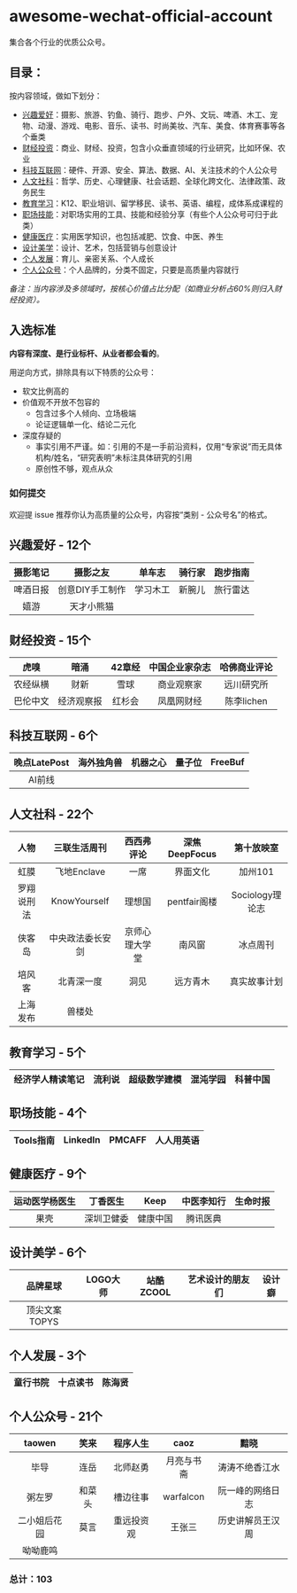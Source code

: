 # awesome-wechat-official-account

集合各个行业的优质公众号。

## 目录：

按内容领域，做如下划分：
- [兴趣爱好](#兴趣爱好)：摄影、旅游、钓鱼、骑行、跑步、户外、文玩、啤酒、木工、宠物、动漫、游戏、电影、音乐、读书、时尚美妆、汽车、美食、体育赛事等各个垂类
- [财经投资](#财经投资)：商业、财经、投资，包含小众垂直领域的行业研究，比如环保、农业
- [科技互联网](#科技互联网)：硬件、开源、安全、算法、数据、AI、关注技术的个人公众号
- [人文社科](#人文社科)：哲学、历史、心理健康、社会话题、全球化跨文化、法律政策、政务民生
- [教育学习](#教育学习)：K12、职业培训、留学移民、读书、英语、编程，成体系成课程的
- [职场技能](#职场技能)：对职场实用的工具、技能和经验分享（有些个人公众号可归于此类）
- [健康医疗](#健康医疗)：实用医学知识，也包括减肥、饮食、中医、养生
- [设计美学](#设计美学)：设计、艺术，包括营销与创意设计
- [个人发展](#个人发展)：育儿、亲密关系、个人成长
- [个人公众号](#个人公众号)：个人品牌的，分类不固定，只要是高质量内容就行

_备注：当内容涉及多领域时，按核心价值占比分配（如商业分析占60%则归入财经投资）。_

## 入选标准

**内容有深度、是行业标杆、从业者都会看的**。

用逆向方式，排除具有以下特质的公众号：

- 软文比例高的
- 价值观不开放不包容的
    - 包含过多个人倾向、立场极端
    - 论证逻辑单一化、结论二元化
- 深度存疑的
    - 事实引用不严谨。如：引用的不是一手前沿资料，仅用“专家说”而无具体机构/姓名，“研究表明”未标注具体研究的引用
    - 原创性不够，观点从众

### 如何提交
欢迎提 issue 推荐你认为高质量的公众号，内容按“类别 - 公众号名”的格式。

## 兴趣爱好 - 12个

| 摄影笔记 | 摄影之友 | 单车志 | 骑行家 | 跑步指南 |
| :------: | :------: | :------: | :------: | :------: |
| 啤酒日报 | 创意DIY手工制作 | 学习木工 | 新腕儿 | 旅行雷达 |
| 嬉游 | 天才小熊猫 |

## 财经投资 - 15个

| 虎嗅 | 暗涌 | 42章经 | 中国企业家杂志 | 哈佛商业评论
| :------: | :------: | :------: | :------: | :------: |
| 农经纵横 | 财新 | 雪球 | 商业观察家 | 远川研究所
| 巴伦中文 | 经济观察报 | 红杉会 | 凤凰网财经 | 陈李lichen


## 科技互联网 - 6个

| 晚点LatePost | 海外独角兽 | 机器之心 | 量子位 | FreeBuf |
| :------: | :------: | :------: | :------: | :------: |
| AI前线 | 


## 人文社科 - 22个

| 人物 | 三联生活周刊 | 西西弗评论 | 深焦DeepFocus | 第十放映室 |
| :------: | :------: | :------: | :------: | :------: |
| 虹膜 | 飞地Enclave | 一席 | 界面文化 | 加州101 |
| 罗翔说刑法 | KnowYourself | 理想国 | pentfair阁楼 | Sociology理论志 |
| 侠客岛 | 中央政法委长安剑 | 京师心理大学堂 | 南风窗 | 冰点周刊 |
| 培风客 | 北青深一度 | 洞见 | 远方青木 | 真实故事计划
上海发布 | 兽楼处 |

## 教育学习 - 5个

| 经济学人精读笔记 | 流利说 | 超级数学建模 | 混沌学园 | 科普中国 |
| :------: | :------: | :------: | :------: | :------: | 

## 职场技能 - 4个

| Tools指南 | LinkedIn | PMCAFF | 人人用英语
| :------: | :------: | :------: | :------: |

## 健康医疗 - 9个

| 运动医学杨医生 | 丁香医生 | Keep | 中医李知行 | 生命时报
| :------: | :------: | :------: | :------: | :------: |
| 果壳 | 深圳卫健委 | 健康中国 | 腾讯医典 | 

## 设计美学 - 6个

| 品牌星球 | LOGO大师 | 站酷ZCOOL | 艺术设计的朋友们 | 设计癖
| :------: | :------: | :------: | :------: | :------: |
| 顶尖文案TOPYS |  

## 个人发展 - 3个

| 童行书院 | 十点读书 | 陈海贤
| :------: | :------: | :------: |


## 个人公众号 - 21个

| taowen | 笑来 | 程序人生 | caoz |  黯晓
| :------: | :------: | :------: | :------: | :------: |
| 毕导 | 连岳 | 北师赵勇 | 月亮与书斋 | 涛涛不绝香江水
| 粥左罗 | 和菜头 | 槽边往事 | warfalcon | 阮一峰的网络日志
| 二小姐后花园 | 莫言 | 重远投资观 | 王张三 | 历史讲解员王汉周
| 呦呦鹿鸣 | 

### 总计：103